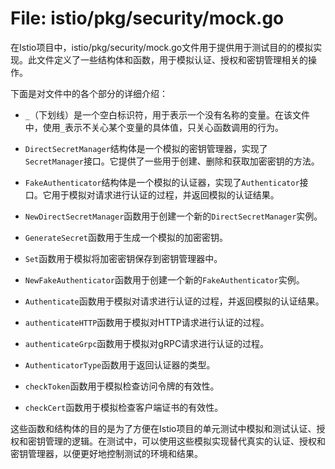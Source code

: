 # File: istio/pkg/security/mock.go

在Istio项目中，istio/pkg/security/mock.go文件用于提供用于测试目的的模拟实现。此文件定义了一些结构体和函数，用于模拟认证、授权和密钥管理相关的操作。

下面是对文件中的各个部分的详细介绍：

- `_`（下划线）是一个空白标识符，用于表示一个没有名称的变量。在该文件中，使用`_`表示不关心某个变量的具体值，只关心函数调用的行为。

- `DirectSecretManager`结构体是一个模拟的密钥管理器，实现了`SecretManager`接口。它提供了一些用于创建、删除和获取加密密钥的方法。

- `FakeAuthenticator`结构体是一个模拟的认证器，实现了`Authenticator`接口。它用于模拟对请求进行认证的过程，并返回模拟的认证结果。

- `NewDirectSecretManager`函数用于创建一个新的`DirectSecretManager`实例。

- `GenerateSecret`函数用于生成一个模拟的加密密钥。

- `Set`函数用于模拟将加密密钥保存到密钥管理器中。

- `NewFakeAuthenticator`函数用于创建一个新的`FakeAuthenticator`实例。

- `Authenticate`函数用于模拟对请求进行认证的过程，并返回模拟的认证结果。

- `authenticateHTTP`函数用于模拟对HTTP请求进行认证的过程。

- `authenticateGrpc`函数用于模拟对gRPC请求进行认证的过程。

- `AuthenticatorType`函数用于返回认证器的类型。

- `checkToken`函数用于模拟检查访问令牌的有效性。

- `checkCert`函数用于模拟检查客户端证书的有效性。

这些函数和结构体的目的是为了方便在Istio项目的单元测试中模拟和测试认证、授权和密钥管理的逻辑。在测试中，可以使用这些模拟实现替代真实的认证、授权和密钥管理器，以便更好地控制测试的环境和结果。

